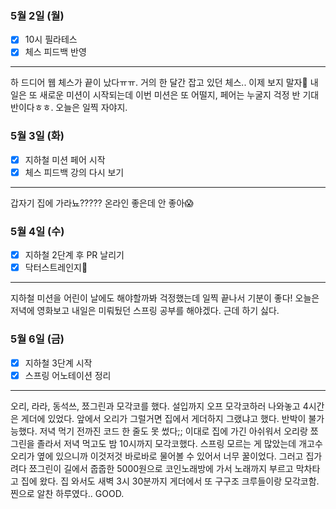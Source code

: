 ### 5월 2일 (월)
- [x] 10시 필라테스
- [x] 체스 피드백 반영
---
하 드디어 웹 체스가 끝이 났다ㅠㅠ. 거의 한 달간 잡고 있던 체스.. 이제 보지 말자👋
내일은 또 새로운 미션이 시작되는데 이번 미션은 또 어떨지, 페어는 누굴지 걱정 반 기대 반이다ㅎㅎ. 오늘은 일찍 자야지.

### 5월 3일 (화)
- [x] 지하철 미션 페어 시작
- [x] 체스 피드백 강의 다시 보기
---
갑자기 집에 가라뇨????? 온라인 좋은데 안 좋아😱

### 5월 4일 (수)
- [x] 지하철 2단계 후 PR 날리기
- [x] 닥터스트레인지🧙‍
---
지하철 미션을 어린이 날에도 해야할까봐 걱정했는데 일찍 끝나서 기분이 좋다!
오늘은 저녁에 영화보고 내일은 미뤄뒀던 스프링 공부를 해야겠다. 근데 하기 싫다.

### 5월 6일 (금)
- [x] 지하철 3단계 시작
- [x] 스프링 어노테이션 정리
---
오리, 라라, 동석쓰, 쬬그린과 모각코를 했다. 설입까지 오프 모각코하러 나와놓고 4시간은 게더에 있었다. 앞에서 오리가 그럴거면 집에서 게더하지 그랬냐고 했다. 반박이 불가능했다. 저녁 먹기 전까진 코드 한 줄도 못 썼다;;
이대로 집에 가긴 아쉬워서 오리랑 쬬그린을 졸라서 저녁 먹고도 밤 10시까지 모각코했다. 스프링 모르는 게 많았는데 개고수 오리가 옆에 있으니까 이것저것 바로바로 물어볼 수 있어서 너무 꿀이었다.
그러고 집가려다 쬬그린이 길에서 줍줍한 5000원으로 코인노래방에 가서 노래까지 부르고 막차타고 집에 왔다. 집 와서도 새벽 3시 30분까지 게더에서 또 구구조 크루들이랑 모각코함.
찐으로 알찬 하루였다.. GOOD.
